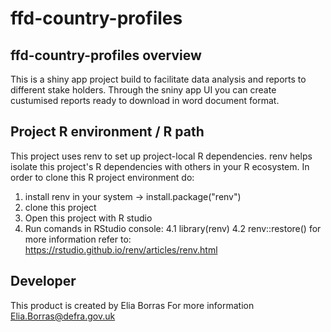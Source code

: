 # ffd-country-profiles
## ffd-country-profiles overview
This is a shiny app project build to facilitate data analysis and reports to different stake holders. 
Through the sniny app UI you can create custumised reports ready to download in word document format. 
## Project R environment / R path
This project uses renv to set up project-local R dependencies. 
renv helps isolate this project's R dependencies with others in your R ecosystem. 
In order to clone this R project environment do:
1. install renv in your system -> install.package("renv")
2. clone this project
3. Open this project with R studio
4. Run comands in RStudio console:
4.1 library(renv)
4.2 renv::restore()
for more information refer to: https://rstudio.github.io/renv/articles/renv.html 
## Developer
This product is created by Elia Borras
For more information Elia.Borras@defra.gov.uk
